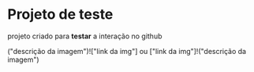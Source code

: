 # Projeto de teste

projeto criado para **testar** a interação no github

("descrição da imagem")!["link da img"]
ou
["link da img"]!("descrição da imagem")
<img src="">